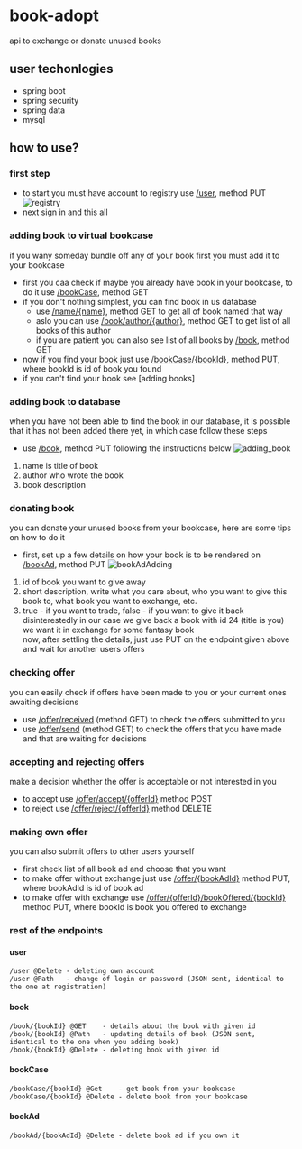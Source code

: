 # book-adopt
api to exchange or donate unused books
## user techonlogies
- spring boot
- spring security
- spring data
- mysql
## how to use?

### first step
- to start you must have account to registry use [/user](http://localhost:8080/user), method PUT
![registry](https://user-images.githubusercontent.com/58787200/140183313-5b120bd9-3712-48b3-acd2-976e75db7903.png)
- next sign in and this all

### adding book to virtual bookcase
if you wany someday bundle off any of your book first you must add it to your bookcase
- first you caa check if maybe you already have book in your bookcase, to do it use [/bookCase](http://localhost:8080/bookCase), method GET
- if you don't nothing simplest, you can find book in us database
  - use [/name/{name}](http://localhost:8080/book/name/{name}), method GET to get all of book named that way
  - aslo you can use [/book/author/{author}](http://localhost:8080/book/author/{author}), method GET to get list of all books of this author
  - if you are patient you can also see list of all books by [/book](http://localhost:8080/book), method GET
- now if you find your book just use [/bookCase/{bookId}](http://localhost:8080/bookCase/{bookId}), method PUT, where bookId is id of book you found
- if you can't find your book see [adding books]

### adding book to database
when you have not been able to find the book in our database, it is possible that it has not been added there yet, in which case follow these steps
- use [/book](http://localhost:8080/book), method PUT following the instructions below
![adding_book](https://user-images.githubusercontent.com/58787200/140186212-a6037467-1d62-4677-a61a-b032264ba452.png)
1. name is title of book
2. author who wrote the book
3. book description

### donating book
you can donate your unused books from your bookcase, here are some tips on how to do it
- first, set up a few details on how your book is to be rendered on [/bookAd](http://localhost:8080/bookAd), method PUT
![bookAdAdding](https://user-images.githubusercontent.com/58787200/140188542-03b7d666-fe37-4802-ac3d-bacb84e0870b.png)
1. id of book you want to give away
2. short description, write what you care about, who you want to give this book to, what book you want to exchange, etc.
3. true - if you want to trade, false - if you want to give it back disinterestedly
in our case we give back a book with id 24 (title is you) we want it in exchange for some fantasy book<br>
now, after settling the details, just use PUT on the endpoint given above and wait for another users offers<br>

### checking offer
you can easily check if offers have been made to you or your current ones awaiting decisions
- use [/offer/received](http://localhost:8080/offer/received) (method GET) to check the offers submitted to you
- use [/offer/send](http://localhost:8080/offer/send) (method GET) to check the offers that you have made and that are waiting for decisions

### accepting and rejecting offers
make a decision whether the offer is acceptable or not interested in you
- to accept use [/offer/accept/{offerId}](http://localhost:8080/offer/accept/{offerId}) method POST
- to reject use [/offer/reject/{offerId}](http://localhost:8080/offer/reject/{offerId}) method DELETE

### making own offer
you can also submit offers to other users yourself
- first check list of all book ad and choose that you want
- to make offer without exchange just use [/offer/{bookAdId}](http://localhost:8080/offer/{bookAdId}) method PUT, where bookAdId is id of book ad
- to make offer with exchange use [/offer/{offerId}/bookOffered/{bookId}](http://localhost:8080/offer/{offerId}/bookOffered/{bookId}) method PUT, where bookId is book you offered to exchange

### rest of the endpoints
#### user
~~~
/user @Delete - deleting own account
/user @Path   - change of login or password (JSON sent, identical to the one at registration)
~~~
#### book
~~~
/book/{bookId} @GET    - details about the book with given id
/book/{bookId} @Path   - updating details of book (JSON sent, identical to the one when you adding book)
/book/{bookId} @Delete - deleting book with given id
~~~
#### bookCase
~~~
/bookCase/{bookId} @Get    - get book from your bookcase
/bookCase/{bookId} @Delete - delete book from your bookcase
~~~
#### bookAd
~~~
/bookAd/{bookAdId} @Delete - delete book ad if you own it
~~~
